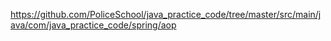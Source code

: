 <https://github.com/PoliceSchool/java_practice_code/tree/master/src/main/java/com/java_practice_code/spring/aop>

